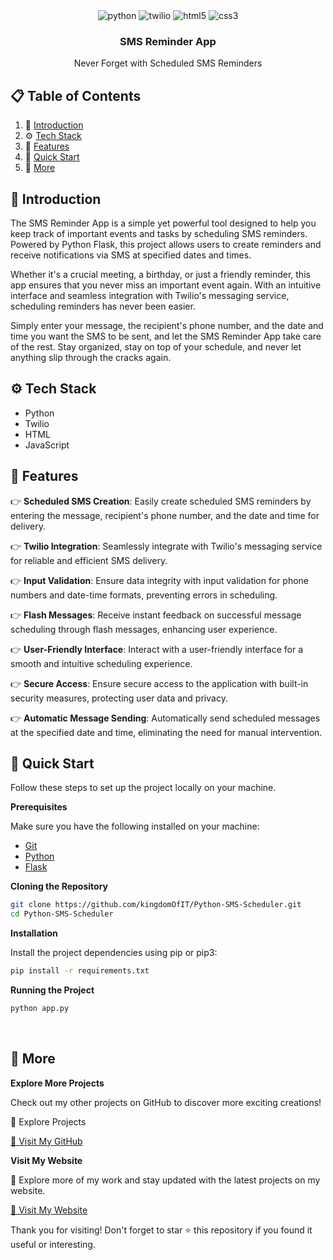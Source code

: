 <div align="center">
  <!-- <br />
    <img src="https://github.com/adrianhajdin/social_media_app/assets/151519281/be514a19-3cbb-48b7-9acd-2cf4d2e319c4" alt="Project Banner">
  <br /> -->
  <div>
    <img src="https://img.shields.io/badge/-Python-black?style=for-the-badge&logoColor=white&logo=python&color=4584b6" alt="python" />
    <img src="https://img.shields.io/badge/-CSS-black?style=for-the-badge&logoColor=white&logo=twilio&color=FF0000" alt="twilio" />
    <img src="https://img.shields.io/badge/-HTML-black?style=for-the-badge&logoColor=white&logo=html5&color=e34c26" alt="html5" />
    <img src="https://img.shields.io/badge/-CSS-black?style=for-the-badge&logoColor=white&logo=css3&color=2965f1" alt="css3" />
  </div>

  <h3 align="center">SMS Reminder App</h3>

   <div align="center">
    Never Forget with Scheduled SMS Reminders
    </div>
</div>

## 📋 <a name="table">Table of Contents</a>

1. 🤖 [Introduction](#introduction)
2. ⚙️ [Tech Stack](#tech-stack)
3. 🔋 [Features](#features)
4. 🤸 [Quick Start](#quick-start)
5. 🚀 [More](#more)


## <a name="introduction">🤖 Introduction</a>

The SMS Reminder App is a simple yet powerful tool designed to help you keep track of important events and tasks by scheduling SMS reminders. Powered by Python Flask, this project allows users to create reminders and receive notifications via SMS at specified dates and times.

Whether it's a crucial meeting, a birthday, or just a friendly reminder, this app ensures that you never miss an important event again. With an intuitive interface and seamless integration with Twilio's messaging service, scheduling reminders has never been easier.

Simply enter your message, the recipient's phone number, and the date and time you want the SMS to be sent, and let the SMS Reminder App take care of the rest. Stay organized, stay on top of your schedule, and never let anything slip through the cracks again.


## <a name="tech-stack">⚙️ Tech Stack</a>

- Python
- Twilio
- HTML
- JavaScript

## <a name="features">🔋 Features</a>

👉 **Scheduled SMS Creation**: Easily create scheduled SMS reminders by entering the message, recipient's phone number, and the date and time for delivery.

👉 **Twilio Integration**: Seamlessly integrate with Twilio's messaging service for reliable and efficient SMS delivery.

👉 **Input Validation**: Ensure data integrity with input validation for phone numbers and date-time formats, preventing errors in scheduling.

👉 **Flash Messages**: Receive instant feedback on successful message scheduling through flash messages, enhancing user experience.

👉 **User-Friendly Interface**: Interact with a user-friendly interface for a smooth and intuitive scheduling experience.

👉 **Secure Access**: Ensure secure access to the application with built-in security measures, protecting user data and privacy.

👉 **Automatic Message Sending**: Automatically send scheduled messages at the specified date and time, eliminating the need for manual intervention.


## <a name="quick-start">🤸 Quick Start</a>

Follow these steps to set up the project locally on your machine.

**Prerequisites**

Make sure you have the following installed on your machine:

- [Git](https://git-scm.com/)
- [Python](https://www.python.org/)
- [Flask](https://flask.palletsprojects.com/en/3.0.x/)

**Cloning the Repository**

```bash
git clone https://github.com/kingdomOfIT/Python-SMS-Scheduler.git
cd Python-SMS-Scheduler
```

**Installation**

Install the project dependencies using pip or pip3:

```bash
pip install -r requirements.txt
```

**Running the Project**

```bash
python app.py
```

<br />

## <a name="more">🚀 More</a>

**Explore More Projects**

Check out my other projects on GitHub to discover more exciting creations!

🌟 Explore Projects

<a href="https://github.com/kingdomOfIT" target="_blank">
🚀 Visit My GitHub
</a>

<br />

**Visit My Website**

🚀 Explore more of my work and stay updated with the latest projects on my website.

<a href="https:/amirkahriman.com" target="_blank">
🚀 Visit My Website
</a>

Thank you for visiting! Don't forget to star ⭐ this repository if you found it useful or interesting.

<br />
<br />

#
